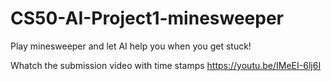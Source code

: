 # CS50-AI-Project1-minesweeper
Play minesweeper and let AI help you when you get stuck!

Whatch the submission video with time stamps https://youtu.be/IMeEI-6lj6I
